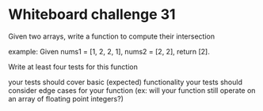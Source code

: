 # Whiteboard challenge 31

Given two arrays, write a function to compute their intersection

example: Given nums1 = [1, 2, 2, 1], nums2 = [2, 2], return [2].

Write at least four tests for this function

your tests should cover basic (expected) functionality
your tests should consider edge cases for your function (ex: will your function still operate on an array of floating point integers?)